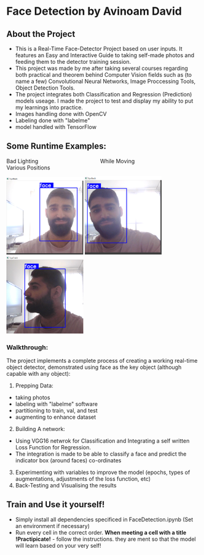 # Face Detection by Avinoam David

## About the Project
- This is a Real-Time Face-Detector Project based on user inputs. It features an Easy and Interactive Guide to taking self-made photos and feeding them to the detector training session.
- This project was made by me after taking several courses regarding both practical and theorem behind Computer Vision fields such as (to name a few) Convolutional Neural Networks, Image Proccessing Tools, Object Detection Tools.
- The project integrates both Classification and Regression (Prediction) models useage.
I made the project to test and display my ability to put my learnings into practice.
- Images handling done with OpenCV
- Labeling done with "labelme"
- model handled with TensorFlow

## Some Runtime Examples:
Bad Lighting &nbsp; &nbsp; &nbsp; &nbsp; &nbsp; &nbsp; &nbsp; &nbsp; &nbsp; &nbsp; &nbsp; &nbsp; &nbsp; &nbsp; &nbsp; &nbsp; &nbsp; &nbsp; &nbsp; &nbsp; While Moving &nbsp; &nbsp; &nbsp; &nbsp; &nbsp; &nbsp; &nbsp; &nbsp; &nbsp; &nbsp; &nbsp; &nbsp; &nbsp; &nbsp; &nbsp; &nbsp; &nbsp; &nbsp; Various Positions
<p float = "left"> 
    <img src = './run_time_examples/bad_lighting.png' title= "Bad Lighting" width=200>
    <img src = './run_time_examples/while_moving.png' title = "While Moving" width=200>
    <img src = './run_time_examples/various_positions.png' title = "Various Positions" width=200>
</p>


### Walkthrough:
The project implements a complete process of creating a working real-time object detector,
demonstrated using face as the key object (although capable with any object):
1. Prepping Data:
- taking photos
- labeling with "labelme" software
- partitioning to train, val, and test
- augmenting to enhance dataset
2. Building A network:
- Using VGG16 netwrok for Classification and Integrating a self written Loss Function for Regression.
- The integration is made to be able to classify a face and predict the indicator box (around faces) co-ordinates
3. Experimenting with variables to improve the model (epochs, types of augmentations, adjustments of the loss function, etc)
4. Back-Testing and Visualising the results

## Train and Use it yourself!
- Simply install all dependencies specificed in FaceDetection.ipynb (Set an environment if necessary)
- Run every cell in the correct order. **When meeting a cell with a title !Practipicate!** - follow the instructions. they are ment so that the model will learn based on your very self!




  
